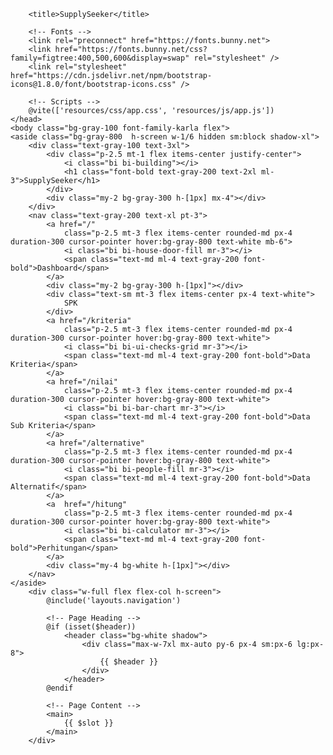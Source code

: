 <!DOCTYPE html>
<html lang="{{ str_replace('_', '-', app()->getLocale()) }}">
    <head>
        <meta charset="utf-8">
        <meta name="viewport" content="width=device-width, initial-scale=1">
        <meta name="csrf-token" content="{{ csrf_token() }}">

        <title>SupplySeeker</title>

        <!-- Fonts -->
        <link rel="preconnect" href="https://fonts.bunny.net">
        <link href="https://fonts.bunny.net/css?family=figtree:400,500,600&display=swap" rel="stylesheet" />
        <link rel="stylesheet" href="https://cdn.jsdelivr.net/npm/bootstrap-icons@1.8.0/font/bootstrap-icons.css" />

        <!-- Scripts -->
        @vite(['resources/css/app.css', 'resources/js/app.js'])
    </head>
    <body class="bg-gray-100 font-family-karla flex">
    <aside class="bg-gray-800  h-screen w-1/6 hidden sm:block shadow-xl">
        <div class="text-gray-100 text-3xl">
            <div class="p-2.5 mt-1 flex items-center justify-center">
                <i class="bi bi-building"></i>
                <h1 class="font-bold text-gray-200 text-2xl ml-3">SupplySeeker</h1>
            </div>
            <div class="my-2 bg-gray-300 h-[1px] mx-4"></div>
        </div>
        <nav class="text-gray-200 text-xl pt-3">
            <a href="/"
                class="p-2.5 mt-3 flex items-center rounded-md px-4 duration-300 cursor-pointer hover:bg-gray-800 text-white mb-6">
                <i class="bi bi-house-door-fill mr-3"></i>
                <span class="text-md ml-4 text-gray-200 font-bold">Dashboard</span>
            </a>
            <div class="my-2 bg-gray-300 h-[1px]"></div>
            <div class="text-sm mt-3 flex items-center px-4 text-white">
                SPK
            </div>
            <a href="/kriteria"
                class="p-2.5 mt-3 flex items-center rounded-md px-4 duration-300 cursor-pointer hover:bg-gray-800 text-white">
                <i class="bi bi-ui-checks-grid mr-3"></i>
                <span class="text-md ml-4 text-gray-200 font-bold">Data Kriteria</span>
            </a>
            <a href="/nilai"
                class="p-2.5 mt-3 flex items-center rounded-md px-4 duration-300 cursor-pointer hover:bg-gray-800 text-white">
                <i class="bi bi-bar-chart mr-3"></i>
                <span class="text-md ml-4 text-gray-200 font-bold">Data Sub Kriteria</span>
            </a>
            <a href="/alternative"
                class="p-2.5 mt-3 flex items-center rounded-md px-4 duration-300 cursor-pointer hover:bg-gray-800 text-white">
                <i class="bi bi-people-fill mr-3"></i>
                <span class="text-md ml-4 text-gray-200 font-bold">Data Alternatif</span>
            </a>
            <a  href="/hitung"
                class="p-2.5 mt-3 flex items-center rounded-md px-4 duration-300 cursor-pointer hover:bg-gray-800 text-white">
                <i class="bi bi-calculator mr-3"></i>
                <span class="text-md ml-4 text-gray-200 font-bold">Perhitungan</span>
            </a>
            <div class="my-4 bg-white h-[1px]"></div>
        </nav>
    </aside>
        <div class="w-full flex flex-col h-screen">
            @include('layouts.navigation')

            <!-- Page Heading -->
            @if (isset($header))
                <header class="bg-white shadow">
                    <div class="max-w-7xl mx-auto py-6 px-4 sm:px-6 lg:px-8">
                        {{ $header }}
                    </div>
                </header>
            @endif

            <!-- Page Content -->
            <main>
                {{ $slot }}
            </main>
        </div>
</html>
